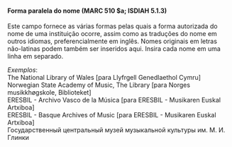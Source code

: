 #### Forma paralela do nome (MARC 510 $a; ISDIAH 5.1.3)

Este campo fornece as várias formas pelas quais a forma autorizada do nome de uma instituição ocorre, assim como as traduções do nome em outros idiomas, preferencialmente em inglês. Nomes originais em letras não-latinas podem também ser inseridos aqui. Insira cada nome em uma linha em separado.

_Exemplos_:  
The National Library of Wales [para Llyfrgell Genedlaethol Cymru]  
Norwegian State Academy of Music, The Library [para Norges musikkhøgskole, Biblioteket]  
ERESBIL - Archivo Vasco de la Música [para ERESBIL - Musikaren Euskal Artxiboa]  
ERESBIL - Basque Archives of Music [para ERESBIL - Musikaren Euskal Artxiboa]  
Государственный центральный музей музыкальной культуры им. М. И. Глинки
